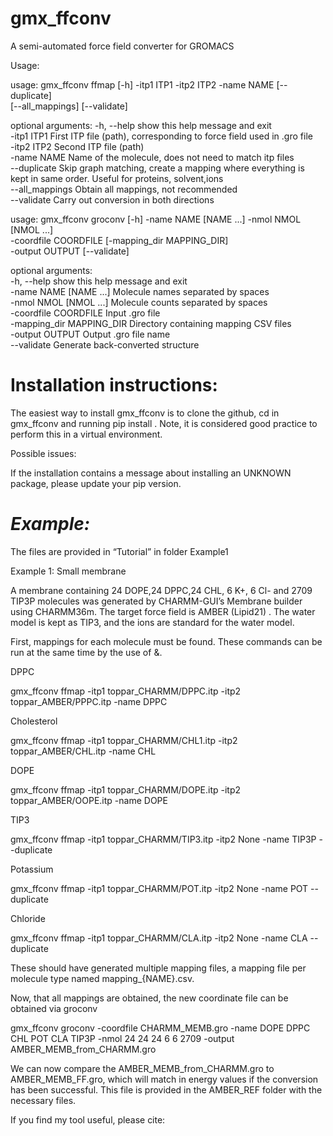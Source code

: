 # gmx_ffconv
A semi-automated force field converter for GROMACS  

Usage:

usage: gmx_ffconv ffmap [-h] -itp1 ITP1 -itp2 ITP2 -name NAME [--duplicate]  
                        [--all_mappings] [--validate]  

optional arguments:
  -h, --help      show this help message and exit  
  -itp1 ITP1      First ITP file (path), corresponding to force field used in
                  .gro file  
  -itp2 ITP2      Second ITP file (path)  
  -name NAME      Name of the molecule, does not need to match itp files  
  --duplicate     Skip graph matching, create a mapping where everything is  
                  kept in same order. Useful for proteins, solvent,ions  
  --all_mappings  Obtain all mappings, not recommended  
  --validate      Carry out conversion in both directions  


usage: gmx_ffconv groconv [-h] -name NAME [NAME ...] -nmol NMOL [NMOL ...]  
                          -coordfile COORDFILE [-mapping_dir MAPPING_DIR]  
                          -output OUTPUT [--validate]  

optional arguments:  
  -h, --help            show this help message and exit  
  -name NAME [NAME ...]
                        Molecule names separated by spaces  
  -nmol NMOL [NMOL ...]
                        Molecule counts separated by spaces  
  -coordfile COORDFILE  Input .gro file  
  -mapping_dir MAPPING_DIR
                        Directory containing mapping CSV files  
  -output OUTPUT        Output .gro file name  
  --validate            Generate back-converted structure  


# Installation instructions:

The easiest way to install gmx_ffconv is to clone the github, cd in gmx_ffconv and running pip install .
Note, it is considered good practice to perform this in a virtual environment.

Possible issues:

If the installation contains a message about installing an UNKNOWN package, please update your pip version. 

# *Example:*

The files are provided in “Tutorial” in folder Example1 

Example 1: Small membrane 
 
A membrane containing 24 DOPE,24 DPPC,24 CHL, 6 K+, 6 Cl- and 2709 TIP3P molecules was generated by CHARMM-GUI’s Membrane builder using CHARMM36m. The target force field is AMBER (Lipid21) . The water model is kept as TIP3, and the ions are standard for the water model.  

First, mappings for each molecule must be found. These commands can be run at the same time by the use of &. 

DPPC

gmx_ffconv ffmap -itp1 toppar_CHARMM/DPPC.itp -itp2 toppar_AMBER/PPPC.itp -name DPPC

Cholesterol

gmx_ffconv ffmap -itp1 toppar_CHARMM/CHL1.itp -itp2 toppar_AMBER/CHL.itp -name CHL

DOPE

gmx_ffconv ffmap -itp1 toppar_CHARMM/DOPE.itp -itp2 toppar_AMBER/OOPE.itp -name DOPE

TIP3

gmx_ffconv ffmap -itp1 toppar_CHARMM/TIP3.itp -itp2 None -name TIP3P --duplicate

Potassium 

gmx_ffconv ffmap -itp1 toppar_CHARMM/POT.itp -itp2 None -name POT --duplicate

Chloride

gmx_ffconv ffmap -itp1 toppar_CHARMM/CLA.itp -itp2 None -name CLA --duplicate


These should have generated multiple mapping files, a mapping file per molecule type named mapping_{NAME}.csv.

Now, that all mappings are obtained, the new coordinate file can be obtained via groconv

gmx_ffconv groconv -coordfile CHARMM_MEMB.gro -name DOPE DPPC CHL POT CLA TIP3P -nmol 24 24 24 6 6 2709 -output AMBER_MEMB_from_CHARMM.gro

We can now compare the AMBER_MEMB_from_CHARMM.gro to AMBER_MEMB_FF.gro, which will match in energy values if the conversion has been successful. This file is provided in the AMBER_REF folder with the necessary files.

If you find my tool useful, please cite:
